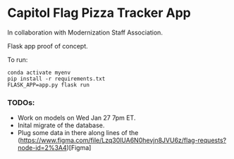 # Capitol Flag Pizza Tracker App

In collaboration with Modernization Staff Association.

Flask app proof of concept.

To run:
```
conda activate myenv
pip install -r requirements.txt
FLASK_APP=app.py flask run
```

### TODOs:
* Work on models on Wed Jan 27 7pm ET.
* Inital migrate of the database.
* Plug some data in there along lines of the (https://www.figma.com/file/Lzq30lUA6N0hevjn8JVU6z/flag-requests?node-id=2%3A4)[Figma]
